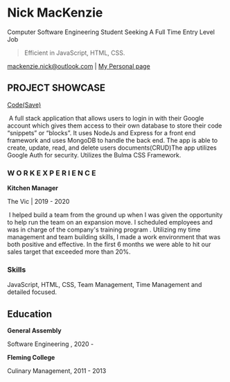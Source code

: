

# Nick MacKenzie

Computer Software Engineering Student 
Seeking A Full Time Entry Level Job 

> Efficient in JavaScript, HTML, CSS.

<div id="webaddress">
<a href="mackenzie.nick@outlook.com">mackenzie.nick@outlook.com</a>
| <a href="http://nickmackenzie.dev">My Personal page</a>
</div>



## PROJECT SHOWCASE

[Code(Save)](https://code-save.herokuapp.com/)

​	A full stack application that allows users to login in with their Google account which gives them access to their own database to store their code “snippets” or “blocks”. It uses NodeJs and Express for a front end framework and uses MongoDB to handle the back end. The app is able to create, update, read, and delete users documents(CRUD)The app utilizes Google Auth for security. Utilizes the Bulma CSS Framework.

### W O R K    E X P E R I E N C E

**Kitchen Manager**

The Vic  |  2019 - 2020

​	I helped build a team from the ground up when I was given the opportunity to help run the team on an expansion move. I scheduled employees and was in charge of the company's training program . Utilizing my time management and team building skills, I made a work environment that was both positive and effective. In the first 6 months we were able to hit our sales target that exceeded more than 20%.


### Skills

JavaScript, HTML, CSS, Team Management, Time Management and detailed focused.


## Education

**General Assembly**

Software Engineering , 2020 -

**Fleming College**

Culinary Management, 2011 - 2013

